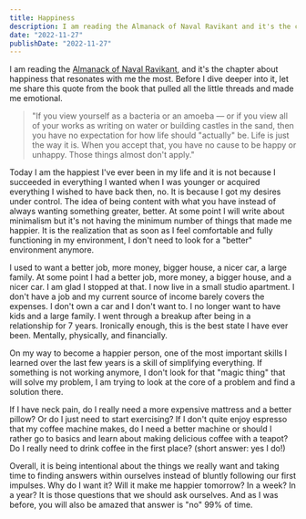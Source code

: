 ```yaml
---
title: Happiness
description: I am reading the Almanack of Naval Ravikant and it's the chapter about happiness that resonates with me the most. Before I dive deeper into it, let me share this quote from the book that pulled all the little threads and made me emotional.
date: "2022-11-27"
publishDate: "2022-11-27"
---
```


I am reading the <a href="https://www.navalmanack.com/" target="_blank">Almanack of Naval Ravikant</a>, and it's the chapter about happiness that resonates with me the most. Before I dive deeper into it, let me share this quote from the book that pulled all the little threads and made me emotional.

> "If you view yourself as a bacteria or an amoeba — or if you view all of your works as writing on water or building castles in the sand, then you have no expectation for how life should "actually" be. Life is just the way it is. When you accept that, you have no cause to be happy or unhappy. Those things almost don't apply."

Today I am the happiest I've ever been in my life and it is not because I succeeded in everything I wanted when I was younger or acquired everything I wished to have back then, no. It is because I got my desires under control. The idea of being content with what you have instead of always wanting something greater, better. At some point I will write about minimalism but it's not having the minimum number of things that made me happier. It is the realization that as soon as I feel comfortable and fully functioning in my environment, I don't need to look for a "better" environment anymore.

I used to want a better job, more money, bigger house, a nicer car, a large family. At some point I had a better job, more money, a bigger house, and a nicer car. I am glad I stopped at that. I now live in a small studio apartment. I don't have a job and my current source of income barely covers the expenses. I don't own a car and I don't want to. I no longer want to have kids and a large family. I went through a breakup after being in a relationship for 7 years. Ironically enough, this is the best state I have ever been. Mentally, physically, and financially.

On my way to become a happier person, one of the most important skills I learned over the last few years is a skill of simplifying everything. If something is not working anymore, I don't look for that "magic thing" that will solve my problem, I am trying to look at the core of a problem and find a solution there. 

If I have neck pain, do I really need a more expensive mattress and a better pillow? Or do I just need to start exercising? If I don't quite enjoy espresso that my coffee machine makes, do I need a better machine or should I rather go to basics and learn about making delicious coffee with a teapot? Do I really need to drink coffee in the first place? (short answer: yes I do!)

Overall, it is being intentional about the things we really want and taking time to finding answers within ourselves instead of bluntly following our first impulses. Why do I want it? Will it make me happier tomorrow? In a week? In a year? It is those questions that we should ask ourselves. And as I was before, you will also be amazed that answer is "no" 99% of time.
